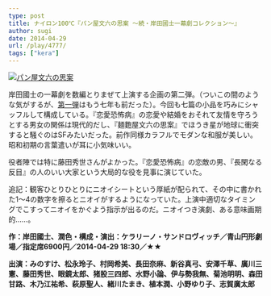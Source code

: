 ```yaml
---
type: post
title: ナイロン100℃『パン屋文六の思案 〜続・岸田國士一幕劇コレクション〜』
author: sugi
date: 2014-04-29
url: /play/4777/
tags: ["kera"]
---
```

<a href="http://i0.wp.com/asharpminor.com/wp-content/uploads/2014/04/bunroku.jpg" onclick="_gaq.push(['_trackEvent', 'outbound-article', 'http://asharpminor.com/wp-content/uploads/2014/04/bunroku.jpg', '']);" ><img src="http://i0.wp.com/asharpminor.com/wp-content/uploads/2014/04/bunroku.jpg?resize=212%2C300" alt="パン屋文六の思案" class="alignleft size-medium wp-image-4778" data-recalc-dims="1" /></a>

岸田國士の一幕劇を数編とりまぜて上演する企画の第二弾。（ついこの間のような気がするが、<a href="http://asharpminor.com/play/1564/" onclick="_gaq.push(['_trackEvent', 'outbound-article', 'http://asharpminor.com/play/1564/', '第一弾']);" title="ナイロン100℃『犬は鎖につなぐべからず～岸田國士一幕劇コレクション～』" target="_blank">第一弾</a>はもう七年も前だった）。今回も七篇の小品を巧みにシャッフルして構成している。『恋愛恐怖病』の恋愛や結婚をおそれて友情を守ろうとする男女の関係は現代的だし、『麺麭屋文六の思案』でほうき星が地球に衝突すると騒ぐのはSFみたいだった。前作同様カラフルでモダンな和服が美しい。昭和初期の言葉遣いが耳に小気味いい。

役者陣では特に藤田秀世さんがよかった。『恋愛恐怖病』の恋敵の男、『長閑なる反目』の人のいい大家という大局的な役を見事に演じていた。

追記：観客ひとりひとりにニオイシートという厚紙が配られて、その中に書かれた1〜4の数字を擦るとニオイがするようになっていた。上演中適切なタイミングでこすってニオイをかぐよう指示が出るのだ。ニオイつき演劇、ある意味画期的……。

**作：岸田國士、潤色・構成・演出：ケラリーノ・サンドロヴィッチ／青山円形劇場／指定席6900円／2014-04-29 18:30／★★**

**出演：みのすけ、松永玲子、村岡希美、長田奈麻、新谷真弓、安澤千草、廣川三憲、藤田秀世、眼鏡太郎、猪股三四郎、水野小論、伊与勢我無、菊池明明、森田甘路、木乃江祐希、萩原聖人、緒川たまき、植本潤、小野ゆり子、志賀廣太郎**
